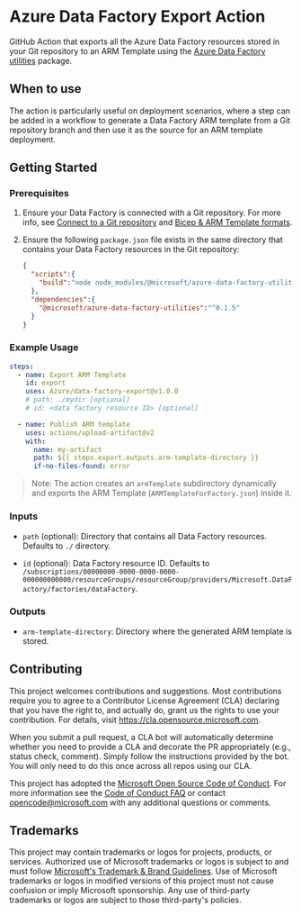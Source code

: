 # Azure Data Factory Export Action

GitHub Action that exports all the Azure Data Factory resources stored in your Git repository to an ARM Template using the [Azure Data Factory utilities](https://www.npmjs.com/package/@microsoft/azure-data-factory-utilities) package.

## When to use

The action is particularly useful on deployment scenarios, where a step can be added in a workflow to generate a Data Factory ARM template from a Git repository branch and then use it as the source for an ARM template deployment.

## Getting Started

### Prerequisites

1. Ensure your Data Factory is connected with a Git repository. For more info, see [Connect to a Git repository](https://docs.microsoft.com/en-us/azure/data-factory/source-control#connect-to-a-git-repository) and [Bicep & ARM Template formats](https://docs.microsoft.com/en-us/azure/templates/microsoft.datafactory/factories?tabs=bicep).

2. Ensure the following `package.json` file exists in the same directory that contains your Data Factory resources in the Git repository:

    ```json
    {
      "scripts":{
        "build":"node node_modules/@microsoft/azure-data-factory-utilities/lib/index"
      },
      "dependencies":{
        "@microsoft/azure-data-factory-utilities":"^0.1.5"
      }
    }
    ```

### Example Usage

```yml
steps:
  - name: Export ARM Template
    id: export
    uses: Azure/data-factory-export@v1.0.0
    # path: ./mydir [optional]
    # id: <data factory resource ID> [optional]

  - name: Publish ARM template
    uses: actions/upload-artifact@v2
    with:
      name: my-artifact
      path: ${{ steps.export.outputs.arm-template-directory }}
      if-no-files-found: error
```

> Note: The action creates an `armTemplate` subdirectory dynamically and exports the ARM Template (`ARMTemplateForFactory.json`) inside it.

### Inputs

- `path` (optional): Directory that contains all Data Factory resources. Defaults to `./` directory.

- `id` (optional): Data Factory resource ID. Defaults to `/subscriptions/00000000-0000-0000-0000-000000000000/resourceGroups/resourceGroup/providers/Microsoft.DataFactory/factories/dataFactory`.

### Outputs

- `arm-template-directory`: Directory where the generated ARM template is stored.

## Contributing

This project welcomes contributions and suggestions.  Most contributions require you to agree to a
Contributor License Agreement (CLA) declaring that you have the right to, and actually do, grant us
the rights to use your contribution. For details, visit https://cla.opensource.microsoft.com.

When you submit a pull request, a CLA bot will automatically determine whether you need to provide
a CLA and decorate the PR appropriately (e.g., status check, comment). Simply follow the instructions
provided by the bot. You will only need to do this once across all repos using our CLA.

This project has adopted the [Microsoft Open Source Code of Conduct](https://opensource.microsoft.com/codeofconduct/).
For more information see the [Code of Conduct FAQ](https://opensource.microsoft.com/codeofconduct/faq/) or
contact [opencode@microsoft.com](mailto:opencode@microsoft.com) with any additional questions or comments.

## Trademarks

This project may contain trademarks or logos for projects, products, or services. Authorized use of Microsoft 
trademarks or logos is subject to and must follow 
[Microsoft's Trademark & Brand Guidelines](https://www.microsoft.com/en-us/legal/intellectualproperty/trademarks/usage/general).
Use of Microsoft trademarks or logos in modified versions of this project must not cause confusion or imply Microsoft sponsorship.
Any use of third-party trademarks or logos are subject to those third-party's policies.
